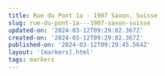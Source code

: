 ```yaml
---
title: Rue du Pont 1a - 1907 Saxon, Suisse
slug: rue-du-pont-1a---1907-saxon-suisse
updated-on: '2024-03-12T09:29:02.367Z'
created-on: '2024-03-12T09:29:02.367Z'
published-on: '2024-03-12T09:29:45.564Z'
layout: '[markers].html'
tags: markers
---
```



